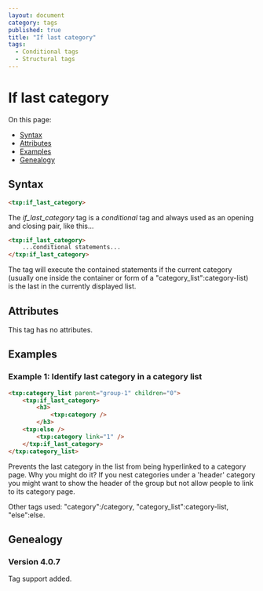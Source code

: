 ```yaml
---
layout: document
category: tags
published: true
title: "If last category"
tags:
  - Conditional tags
  - Structural tags
---
```


# If last category

On this page:

* [Syntax](#user-content-syntax)
* [Attributes](#user-content-attributes)
* [Examples](#user-content-examples)
* [Genealogy](#user-content-genealogy)

## Syntax

```html
<txp:if_last_category>
```

The *if_last_category* tag is a _conditional_ tag and always used as an opening and closing pair, like this...

```html
<txp:if_last_category>
    ...conditional statements...
</txp:if_last_category>
```

The tag will execute the contained statements if the current category (usually one inside the container or form of a "category_list":category-list) is the last in the currently displayed list.

## Attributes

This tag has no attributes.

## Examples

### Example 1: Identify last category in a category list

```html
<txp:category_list parent="group-1" children="0">
    <txp:if_last_category>
        <h3>
            <txp:category />
        </h3>
    <txp:else />
        <txp:category link="1" />
    </txp:if_last_category>
</txp:category_list>
```

Prevents the last category in the list from being hyperlinked to a category page. Why you might do it? If you nest categories under a 'header' category you might want to show the header of the group but not allow people to link to its category page.

Other tags used: "category":/category, "category_list":category-list, "else":else.

## Genealogy

### Version 4.0.7

Tag support added.

